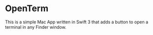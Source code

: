 # OpenTerm
This is a simple Mac App written in Swift 3 that adds a button to open a terminal in any Finder window.
